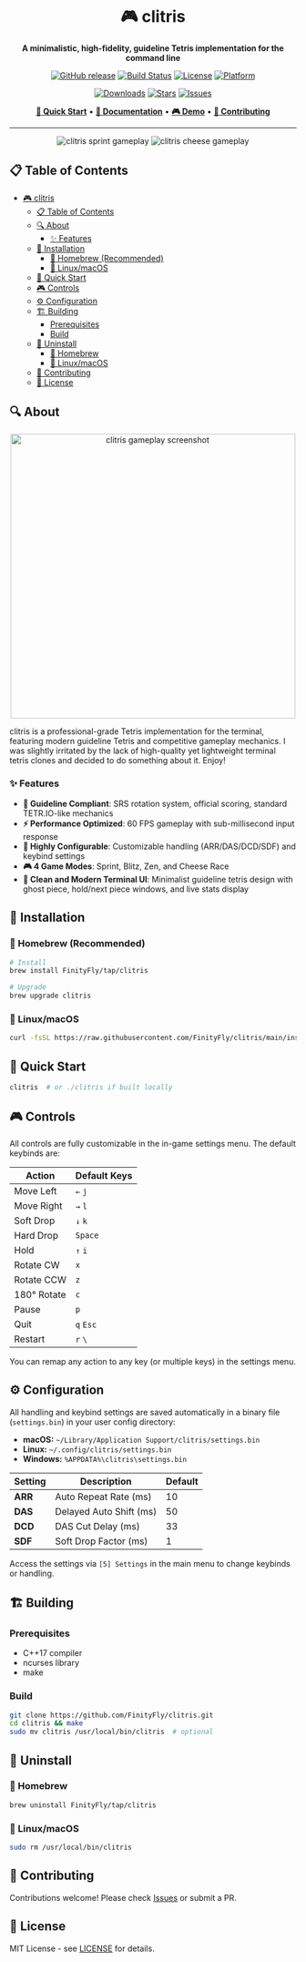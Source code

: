 <div align="center">

# 🎮 clitris

**A minimalistic, high-fidelity, guideline Tetris implementation for the command line**

[![GitHub release](https://img.shields.io/github/v/release/FinityFly/clitris?style=for-the-badge)](https://github.com/FinityFly/clitris/releases)
[![Build Status](https://img.shields.io/github/actions/workflow/status/FinityFly/clitris/release.yaml?style=for-the-badge)](https://github.com/FinityFly/clitris/actions)
[![License](https://img.shields.io/badge/license-MIT-blue.svg?style=for-the-badge)](LICENSE)
[![Platform](https://img.shields.io/badge/platform-macOS%20%7C%20Linux-lightgrey?style=for-the-badge)](https://github.com/FinityFly/clitris)

[![Downloads](https://img.shields.io/github/downloads/FinityFly/clitris/total?style=for-the-badge)](https://github.com/FinityFly/clitris/releases)
[![Stars](https://img.shields.io/github/stars/FinityFly/clitris?style=for-the-badge)](https://github.com/FinityFly/clitris/stargazers)
[![Issues](https://img.shields.io/github/issues/FinityFly/clitris?style=for-the-badge)](https://github.com/FinityFly/clitris/issues)

[**🚀 Quick Start**](#-installation) • [**📖 Documentation**](#-controls) • [**🎮 Demo**](#-1) • [**🤝 Contributing**](#-contributing)

---

<img src="assets/sprint.gif" alt="clitris sprint gameplay">
<img src="assets/cheese.gif" alt="clitris cheese gameplay">
</div>

## 📋 Table of Contents

- [🎮 clitris](#-clitris)
  - [📋 Table of Contents](#-table-of-contents)
  - [🔍 About](#-about)
    - [✨ Features](#-features)
  - [🚀 Installation](#-installation)
    - [🍺 Homebrew (Recommended)](#-homebrew-recommended)
    - [🐧 Linux/macOS](#-linuxmacos)
  - [🎯 Quick Start](#-quick-start)
  - [🎮 Controls](#-controls)
  - [⚙️ Configuration](#️-configuration)
  - [🏗️ Building](#️-building)
    - [Prerequisites](#prerequisites)
    - [Build](#build)
  - [🧹 Uninstall](#-uninstall)
    - [🍺 Homebrew](#-homebrew)
    - [🐧 Linux/macOS](#-linuxmacos-1)
  - [🤝 Contributing](#-contributing)
  - [📄 License](#-license)

## 🔍 About

<div align="center">
  <img src="assets/thumbnail.png" height="500" alt="clitris gameplay screenshot">
</div>

clitris is a professional-grade Tetris implementation for the terminal, featuring modern guideline Tetris and competitive gameplay mechanics. I was slightly irritated by the lack of high-quality yet lightweight terminal tetris clones and decided to do something about it. Enjoy!

### ✨ Features

- **🎯 Guideline Compliant**: SRS rotation system, official scoring, standard TETR.IO-like mechanics
- **⚡ Performance Optimized**: 60 FPS gameplay with sub-millisecond input response  
- **🔧 Highly Configurable**: Customizable handling (ARR/DAS/DCD/SDF) and keybind settings
- **🎮 4 Game Modes**: Sprint, Blitz, Zen, and Cheese Race
- **🎨 Clean and Modern Terminal UI**: Minimalist guideline tetris design with ghost piece, hold/next piece windows, and live stats display

## 🚀 Installation

### 🍺 Homebrew (Recommended)

```bash
# Install
brew install FinityFly/tap/clitris

# Upgrade
brew upgrade clitris
```

### 🐧 Linux/macOS
```bash
curl -fsSL https://raw.githubusercontent.com/FinityFly/clitris/main/install.sh | bash
```

## 🎯 Quick Start

```bash
clitris  # or ./clitris if built locally
```

## 🎮 Controls

All controls are fully customizable in the in-game settings menu. The default keybinds are:

| Action        | Default Keys         |
|---------------|---------------------|
| Move Left     | `←` `j`             |
| Move Right    | `→` `l`             |
| Soft Drop     | `↓` `k`             |
| Hard Drop     | `Space`             |
| Hold          | `↑` `i`             |
| Rotate CW     | `x`                 |
| Rotate CCW    | `z`                 |
| 180° Rotate   | `c`                 |
| Pause         | `p`                 |
| Quit          | `q` `Esc`           |
| Restart       | `r` `\`            |

You can remap any action to any key (or multiple keys) in the settings menu.

## ⚙️ Configuration

All handling and keybind settings are saved automatically in a binary file (`settings.bin`) in your user config directory:
- **macOS:** `~/Library/Application Support/clitris/settings.bin`
- **Linux:** `~/.config/clitris/settings.bin`
- **Windows:** `%APPDATA%\clitris\settings.bin`

| Setting | Description              | Default |
|---------|--------------------------|---------|
| **ARR** | Auto Repeat Rate (ms)    | 10      |
| **DAS** | Delayed Auto Shift (ms)  | 50      |
| **DCD** | DAS Cut Delay (ms)       | 33      |
| **SDF** | Soft Drop Factor (ms)    | 1       |

Access the settings via `[5] Settings` in the main menu to change keybinds or handling.

## 🏗️ Building

### Prerequisites
- C++17 compiler
- ncurses library  
- make

### Build
```bash
git clone https://github.com/FinityFly/clitris.git
cd clitris && make
sudo mv clitris /usr/local/bin/clitris  # optional
```

## 🧹 Uninstall

### 🍺 Homebrew
```bash
brew uninstall FinityFly/tap/clitris
```

### 🐧 Linux/macOS
```bash
sudo rm /usr/local/bin/clitris
```

## 🤝 Contributing

Contributions welcome! Please check [Issues](https://github.com/FinityFly/clitris/issues) or submit a PR.

## 📄 License

MIT License - see [LICENSE](LICENSE) for details.
